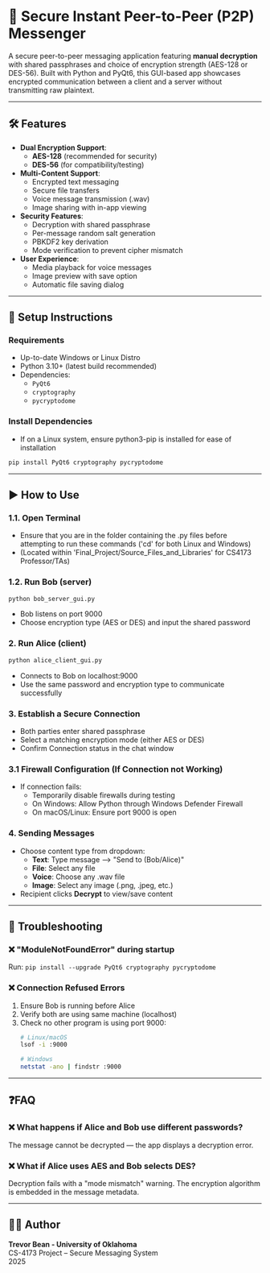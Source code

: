 # 🔐 Secure Instant Peer-to-Peer (P2P) Messenger

A secure peer-to-peer messaging application featuring **manual decryption** with shared passphrases and choice of encryption strength (AES-128 or DES-56). Built with Python and PyQt6, this GUI-based app showcases encrypted communication between a client and a server without transmitting raw plaintext.

---

## 🛠 Features

- **Dual Encryption Support**:
  - **AES-128** (recommended for security)
  - **DES-56** (for compatibility/testing)
- **Multi-Content Support**:
  - Encrypted text messaging
  - Secure file transfers
  - Voice message transmission (.wav)
  - Image sharing with in-app viewing
- **Security Features**:
  - Decryption with shared passphrase
  - Per-message random salt generation
  - PBKDF2 key derivation 
  - Mode verification to prevent cipher mismatch
- **User Experience**:
  - Media playback for voice messages
  - Image preview with save option
  - Automatic file saving dialog

---

## 🚀 Setup Instructions

### Requirements
- Up-to-date Windows or Linux Distro
- Python 3.10+ (latest build recommended)
- Dependencies:
  - `PyQt6`
  - `cryptography`
  - `pycryptodome`

### Install Dependencies

- If on a Linux system, ensure python3-pip is installed for ease of installation

```bash
pip install PyQt6 cryptography pycryptodome 
```

---
## ▶️ How to Use

### 1.1. Open Terminal 

- Ensure that you are in the folder containing the .py files before attempting to run these commands ('cd' for both Linux and Windows)
- (Located within 'Final_Project/Source_Files_and_Libraries' for CS4173 Professor/TAs)

### 1.2. Run Bob (server)

```bash
python bob_server_gui.py
```

- Bob listens on port 9000
- Choose encryption type (AES or DES) and input the shared password

### 2. Run Alice (client)

```bash
python alice_client_gui.py
```

- Connects to Bob on localhost:9000
- Use the same password and encryption type to communicate successfully

### 3. Establish a Secure Connection

- Both parties enter shared passphrase
- Select a matching encryption mode (either AES or DES)
- Confirm Connection status in the chat window

### 3.1 Firewall Configuration (If Connection not Working)
- If connection fails:
  - Temporarily disable firewalls during testing
  - On Windows: Allow Python through Windows Defender Firewall
  - On macOS/Linux: Ensure port 9000 is open

### 4. Sending Messages

- Choose content type from dropdown:
  - **Text**: Type message --> "Send to (Bob/Alice)"
  - **File**: Select any file 
  - **Voice**: Choose any .wav file
  - **Image**: Select any image (.png, .jpeg, etc.)
- Recipient clicks **Decrypt** to view/save content
---

## 🐛 Troubleshooting

### ❌ "ModuleNotFoundError" during startup
Run: `pip install --upgrade PyQt6 cryptography pycryptodome`

### ❌ Connection Refused Errors
1. Ensure Bob is running before Alice
2. Verify both are using same machine (localhost)
3. Check no other program is using port 9000:
   ```bash
   # Linux/macOS
   lsof -i :9000
   
   # Windows
   netstat -ano | findstr :9000
---

## ❓FAQ

### ❌ What happens if Alice and Bob use different passwords?
The message cannot be decrypted — the app displays a decryption error.

### ❌ What if Alice uses AES and Bob selects DES?
Decryption fails with a "mode mismatch" warning. The encryption algorithm is embedded in the message metadata.

---
## 🧑‍💻 Author

**Trevor Bean - University of Oklahoma**  
CS-4173 Project – Secure Messaging System  
2025


